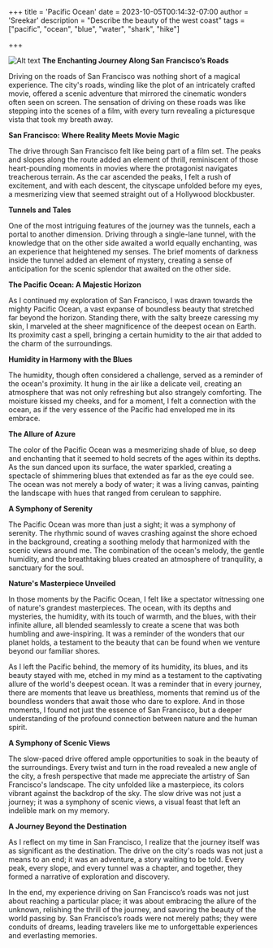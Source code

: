 +++
title = 'Pacific Ocean'
date = 2023-10-05T00:14:32-07:00
author = 'Sreekar'
description = "Describe the beauty of the west coast"
tags = ["pacific", "ocean", "blue", "water", "shark", "hike"] 

+++

![Alt text](../../../images/golden_gate_taking_pic.png)
**The Enchanting Journey Along San Francisco’s Roads**

Driving on the roads of San Francisco was nothing short of a magical experience. The city's roads, winding like the plot of an intricately crafted movie, offered a scenic adventure that mirrored the cinematic wonders often seen on screen. The sensation of driving on these roads was like stepping into the scenes of a film, with every turn revealing a picturesque vista that took my breath away.

**San Francisco: Where Reality Meets Movie Magic**

The drive through San Francisco felt like being part of a film set. The peaks and slopes along the route added an element of thrill, reminiscent of those heart-pounding moments in movies where the protagonist navigates treacherous terrain. As the car ascended the peaks, I felt a rush of excitement, and with each descent, the cityscape unfolded before my eyes, a mesmerizing view that seemed straight out of a Hollywood blockbuster.

**Tunnels and Tales**

One of the most intriguing features of the journey was the tunnels, each a portal to another dimension. Driving through a single-lane tunnel, with the knowledge that on the other side awaited a world equally enchanting, was an experience that heightened my senses. The brief moments of darkness inside the tunnel added an element of mystery, creating a sense of anticipation for the scenic splendor that awaited on the other side.

**The Pacific Ocean: A Majestic Horizon**

As I continued my exploration of San Francisco, I was drawn towards the mighty Pacific Ocean, a vast expanse of boundless beauty that stretched far beyond the horizon. Standing there, with the salty breeze caressing my skin, I marveled at the sheer magnificence of the deepest ocean on Earth. Its proximity cast a spell, bringing a certain humidity to the air that added to the charm of the surroundings.

**Humidity in Harmony with the Blues**

The humidity, though often considered a challenge, served as a reminder of the ocean's proximity. It hung in the air like a delicate veil, creating an atmosphere that was not only refreshing but also strangely comforting. The moisture kissed my cheeks, and for a moment, I felt a connection with the ocean, as if the very essence of the Pacific had enveloped me in its embrace.

**The Allure of Azure**

The color of the Pacific Ocean was a mesmerizing shade of blue, so deep and enchanting that it seemed to hold secrets of the ages within its depths. As the sun danced upon its surface, the water sparkled, creating a spectacle of shimmering blues that extended as far as the eye could see. The ocean was not merely a body of water; it was a living canvas, painting the landscape with hues that ranged from cerulean to sapphire.

**A Symphony of Serenity**

The Pacific Ocean was more than just a sight; it was a symphony of serenity. The rhythmic sound of waves crashing against the shore echoed in the background, creating a soothing melody that harmonized with the scenic views around me. The combination of the ocean's melody, the gentle humidity, and the breathtaking blues created an atmosphere of tranquility, a sanctuary for the soul.

**Nature's Masterpiece Unveiled**

In those moments by the Pacific Ocean, I felt like a spectator witnessing one of nature's grandest masterpieces. The ocean, with its depths and mysteries, the humidity, with its touch of warmth, and the blues, with their infinite allure, all blended seamlessly to create a scene that was both humbling and awe-inspiring. It was a reminder of the wonders that our planet holds, a testament to the beauty that can be found when we venture beyond our familiar shores.

As I left the Pacific behind, the memory of its humidity, its blues, and its beauty stayed with me, etched in my mind as a testament to the captivating allure of the world's deepest ocean. It was a reminder that in every journey, there are moments that leave us breathless, moments that remind us of the boundless wonders that await those who dare to explore. And in those moments, I found not just the essence of San Francisco, but a deeper understanding of the profound connection between nature and the human spirit.

**A Symphony of Scenic Views**

The slow-paced drive offered ample opportunities to soak in the beauty of the surroundings. Every twist and turn in the road revealed a new angle of the city, a fresh perspective that made me appreciate the artistry of San Francisco's landscape. The city unfolded like a masterpiece, its colors vibrant against the backdrop of the sky. The slow drive was not just a journey; it was a symphony of scenic views, a visual feast that left an indelible mark on my memory.

**A Journey Beyond the Destination**

As I reflect on my time in San Francisco, I realize that the journey itself was as significant as the destination. The drive on the city's roads was not just a means to an end; it was an adventure, a story waiting to be told. Every peak, every slope, and every tunnel was a chapter, and together, they formed a narrative of exploration and discovery.

In the end, my experience driving on San Francisco’s roads was not just about reaching a particular place; it was about embracing the allure of the unknown, relishing the thrill of the journey, and savoring the beauty of the world passing by. San Francisco’s roads were not merely paths; they were conduits of dreams, leading travelers like me to unforgettable experiences and everlasting memories.

